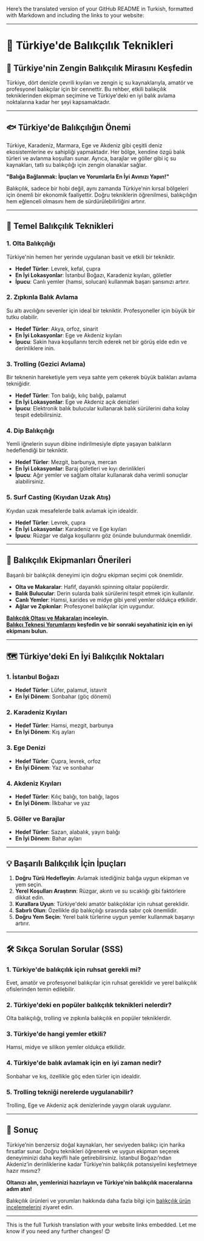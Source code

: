 Here’s the translated version of your GitHub README in Turkish, formatted with Markdown and including the links to your website:

---

# 🎣 Türkiye'de Balıkçılık Teknikleri  
## 🌊 Türkiye'nin Zengin Balıkçılık Mirasını Keşfedin  

Türkiye, dört denizle çevrili kıyıları ve zengin iç su kaynaklarıyla, amatör ve profesyonel balıkçılar için bir cennettir. Bu rehber, etkili balıkçılık tekniklerinden ekipman seçimine ve Türkiye'deki en iyi balık avlama noktalarına kadar her şeyi kapsamaktadır.  

---

## 🐟 Türkiye'de Balıkçılığın Önemi  
Türkiye, Karadeniz, Marmara, Ege ve Akdeniz gibi çeşitli deniz ekosistemlerine ev sahipliği yapmaktadır. Her bölge, kendine özgü balık türleri ve avlanma koşulları sunar. Ayrıca, barajlar ve göller gibi iç su kaynakları, tatlı su balıkçılığı için zengin olanaklar sağlar.  

**"Balığa Bağlanmak: İpuçları ve Yorumlarla En İyi Avınızı Yapın!"**  

Balıkçılık, sadece bir hobi değil, aynı zamanda Türkiye'nin kırsal bölgeleri için önemli bir ekonomik faaliyettir. Doğru tekniklerin öğrenilmesi, balıkçılığın hem eğlenceli olmasını hem de sürdürülebilirliğini artırır.  

---

## 🎯 Temel Balıkçılık Teknikleri  
### 1. **Olta Balıkçılığı**  
Türkiye'nin hemen her yerinde uygulanan basit ve etkili bir tekniktir.  
- **Hedef Türler**: Levrek, kefal, çupra  
- **En İyi Lokasyonlar**: İstanbul Boğazı, Karadeniz kıyıları, göletler  
- **İpucu**: Canlı yemler (hamsi, solucan) kullanmak başarı şansınızı artırır.  

### 2. **Zıpkınla Balık Avlama**  
Su altı avcılığını sevenler için ideal bir tekniktir. Profesyoneller için büyük bir tutku olabilir.  
- **Hedef Türler**: Akya, orfoz, sinarit  
- **En İyi Lokasyonlar**: Ege ve Akdeniz kıyıları  
- **İpucu**: Sakin hava koşullarını tercih ederek net bir görüş elde edin ve derinliklere inin.  

### 3. **Trolling (Gezici Avlama)**  
Bir teknenin hareketiyle yem veya sahte yem çekerek büyük balıkları avlama tekniğidir.  
- **Hedef Türler**: Ton balığı, kılıç balığı, palamut  
- **En İyi Lokasyonlar**: Ege ve Akdeniz açık denizleri  
- **İpucu**: Elektronik balık bulucular kullanarak balık sürülerini daha kolay tespit edebilirsiniz.  

### 4. **Dip Balıkçılığı**  
Yemli iğnelerin suyun dibine indirilmesiyle dipte yaşayan balıkların hedeflendiği bir tekniktir.  
- **Hedef Türler**: Mezgit, barbunya, mercan  
- **En İyi Lokasyonlar**: Baraj göletleri ve kıyı derinlikleri  
- **İpucu**: Ağır yemler ve sağlam oltalar kullanarak daha verimli sonuçlar alabilirsiniz.  

### 5. **Surf Casting (Kıyıdan Uzak Atış)**  
Kıyıdan uzak mesafelerde balık avlamak için idealdir.  
- **Hedef Türler**: Levrek, çupra  
- **En İyi Lokasyonlar**: Karadeniz ve Ege kıyıları  
- **İpucu**: Rüzgar ve dalga koşullarını göz önünde bulundurmak önemlidir.  

---

## 🎣 Balıkçılık Ekipmanları Önerileri  
Başarılı bir balıkçılık deneyimi için doğru ekipman seçimi çok önemlidir.  

- **Olta ve Makaralar**: Hafif, dayanıklı spinning oltalar popülerdir.  
- **Balık Bulucular**: Derin sularda balık sürülerini tespit etmek için kullanılır.  
- **Canlı Yemler**: Hamsi, karides ve midye gibi yerel yemler oldukça etkilidir.  
- **Ağlar ve Zıpkınlar**: Profesyonel balıkçılar için uygundur.  

**[Balıkçılık Oltası ve Makaraları](https://www.balklkincelemesi.site/) inceleyin.**  
**[Balıkçı Teknesi Yorumlarını](https://www.balklkincelemesi.site/) keşfedin ve bir sonraki seyahatiniz için en iyi ekipmanı bulun.**  

---

## 🗺️ Türkiye'deki En İyi Balıkçılık Noktaları  
### 1. **İstanbul Boğazı**  
- **Hedef Türler**: Lüfer, palamut, istavrit  
- **En İyi Dönem**: Sonbahar (göç dönemi)  

### 2. **Karadeniz Kıyıları**  
- **Hedef Türler**: Hamsi, mezgit, barbunya  
- **En İyi Dönem**: Kış ayları  

### 3. **Ege Denizi**  
- **Hedef Türler**: Çupra, levrek, orfoz  
- **En İyi Dönem**: Yaz ve sonbahar  

### 4. **Akdeniz Kıyıları**  
- **Hedef Türler**: Kılıç balığı, ton balığı, lagos  
- **En İyi Dönem**: İlkbahar ve yaz  

### 5. **Göller ve Barajlar**  
- **Hedef Türler**: Sazan, alabalık, yayın balığı  
- **En İyi Dönem**: Bahar ayları  

---

## 💡 Başarılı Balıkçılık İçin İpuçları  
1. **Doğru Türü Hedefleyin**: Avlamak istediğiniz balığa uygun ekipman ve yem seçin.  
2. **Yerel Koşulları Araştırın**: Rüzgar, akıntı ve su sıcaklığı gibi faktörlere dikkat edin.  
3. **Kurallara Uyun**: Türkiye'deki amatör balıkçılıklar için ruhsat gereklidir.  
4. **Sabırlı Olun**: Özellikle dip balıkçılığı sırasında sabır çok önemlidir.  
5. **Doğru Yem Seçin**: Yerel balık türlerine uygun yemler kullanmak başarıyı artırır.  

---

## 🛠️ Sıkça Sorulan Sorular (SSS)  
### 1. Türkiye'de balıkçılık için ruhsat gerekli mi?  
Evet, amatör ve profesyonel balıkçılar için ruhsat gereklidir ve yerel balıkçılık ofislerinden temin edilebilir.  

### 2. Türkiye'deki en popüler balıkçılık teknikleri nelerdir?  
Olta balıkçılığı, trolling ve zıpkınla balıkçılık en popüler tekniklerdir.  

### 3. Türkiye'de hangi yemler etkili?  
Hamsi, midye ve silikon yemler oldukça etkilidir.  

### 4. Türkiye'de balık avlamak için en iyi zaman nedir?  
Sonbahar ve kış, özellikle göç eden türler için idealdir.  

### 5. Trolling tekniği nerelerde uygulanabilir?  
Trolling, Ege ve Akdeniz açık denizlerinde yaygın olarak uygulanır.  

---

## 🌟 Sonuç  
Türkiye’nin benzersiz doğal kaynakları, her seviyeden balıkçı için harika fırsatlar sunar. Doğru teknikleri öğrenerek ve uygun ekipman seçerek deneyiminizi daha keyifli hale getirebilirsiniz. İstanbul Boğazı’ndan Akdeniz’in derinliklerine kadar Türkiye’nin balıkçılık potansiyelini keşfetmeye hazır mısınız?  

**Oltanızı alın, yemlerinizi hazırlayın ve Türkiye'nin balıkçılık maceralarına adım atın!**  

Balıkçılık ürünleri ve yorumları hakkında daha fazla bilgi için [balıkçılık ürün incelemelerini](https://www.balklkincelemesi.site/) ziyaret edin.

---

This is the full Turkish translation with your website links embedded. Let me know if you need any further changes! 😊
